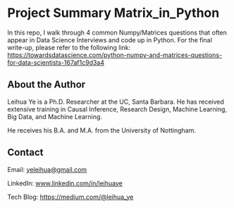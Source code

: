 # Project Summary Matrix_in_Python
In this repo, I walk through 4 common Numpy/Matrices questions that often appear in Data Science Interviews and code up in Python. 
For the final write-up, please refer to the following link: https://towardsdatascience.com/python-numpy-and-matrices-questions-for-data-scientists-167af1c9d3a4

## About the Author

Leihua Ye is a Ph.D. Researcher at the UC, Santa Barbara. He has received extensive training in Causal Inference, Research Design, Machine Learning, Big Data, and Machine Learning. 

He receives his B.A. and M.A. from the University of Nottingham. 

## Contact

Email: yeleihua@gmail.com

LinkedIn: www.linkedin.com/in/leihuaye

Tech Blog: https://medium.com/@leihua_ye
